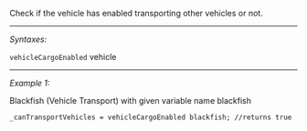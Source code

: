 Check if the vehicle has enabled transporting other vehicles or not.


---
*Syntaxes:*

`vehicleCargoEnabled` vehicle

---
*Example 1:*

Blackfish (Vehicle Transport) with given variable name blackfish

```sqf
_canTransportVehicles = vehicleCargoEnabled blackfish; //returns true
```